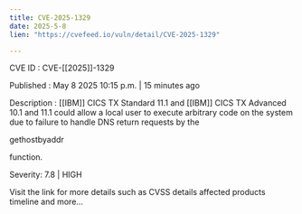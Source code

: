 ```yaml
---
title: CVE-2025-1329
date: 2025-5-8
lien: "https://cvefeed.io/vuln/detail/CVE-2025-1329"

---
```


CVE ID : CVE-[[2025]]-1329

Published :  May 8
2025
10:15 p.m. | 15 minutes ago

Description :  [[IBM]] CICS TX Standard 11.1 and  [[IBM]] CICS TX Advanced 10.1 and 11.1 could allow a local user to execute arbitrary code on the system due to failure to handle DNS return requests by the 

gethostbyaddr 

 function.

Severity: 7.8 | HIGH

Visit the link for more details
such as CVSS details
affected products
timeline
and more...
